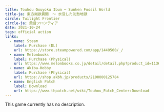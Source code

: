 ```yaml
---
title: Touhou Gouyoku Ibun ~ Sunken Fossil World
title-ja: 東方剛欲異聞　～ 水没した沈愁地獄
circle: Twilight Frontier
circle-ja: 黄昏フロンティア
date: 2021-10-24
tags: official action
links:
  - name: Steam
    label: Purchase (DL)
    url: https://store.steampowered.com/app/1440500/_/
  - name: Melonbooks
    label: Purchase (Physical)
    url: https://www.melonbooks.co.jp/detail/detail.php?product_id=1136685
  - name: Akiba-Hobby
    label: Purchase (Physical)
    url: https://shop.akbh.jp/products/2100000125784
  - name: English Patch
    label: Download
    url: https://www.thpatch.net/wiki/Touhou_Patch_Center:Download
---
```

This game currently has no description.
